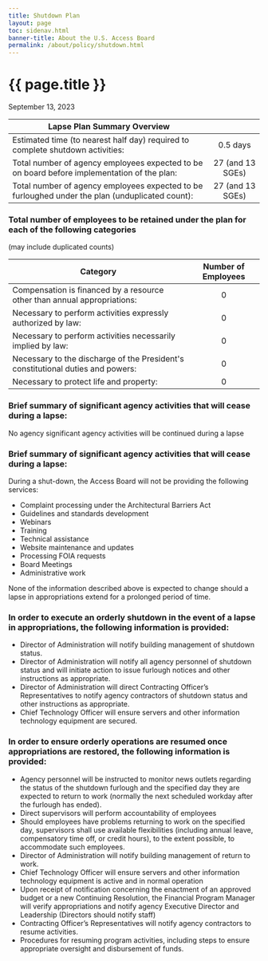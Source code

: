```yaml
---
title: Shutdown Plan
layout: page
toc: sidenav.html
banner-title: About the U.S. Access Board
permalink: /about/policy/shutdown.html
---
```

# {{ page.title }}

September 13, 2023

| Lapse Plan Summary Overview |		|
| --- | :---: |
| Estimated time (to nearest half day) required to complete shutdown activities: | 0.5 days |
| Total number of agency employees expected to be on board before implementation of the plan: | 27 (and 13 SGEs) |
| Total number of agency employees expected to be furloughed under the plan (unduplicated count): | 27 (and 13 SGEs) |

### Total number of employees to be retained under the plan for each of the following categories

(may include duplicated counts)

| Category | Number of Employees |
| --- | :---: |
| Compensation is financed by a resource other than annual appropriations: | 0 |
| Necessary to perform activities expressly authorized by law: | 0 |
| Necessary to perform activities necessarily implied by law: | 0 |
| Necessary to the discharge of the President's constitutional duties and powers: | 0 |
| Necessary to protect life and property: | 0 |

### Brief summary of significant agency activities that will cease during a lapse:

No agency significant agency activities will be continued during a lapse

### Brief summary of significant agency activities that will cease during a lapse:

During a shut-down, the Access Board will not be providing the following services:
- Complaint processing under the Architectural Barriers Act
- Guidelines and standards development
- Webinars
- Training
- Technical assistance
- Website maintenance and updates
- Processing FOIA requests
- Board Meetings
- Administrative work

None of the information described above is expected to change should a lapse in appropriations extend for a prolonged period of time.

### In order to execute an orderly shutdown in the event of a lapse in appropriations, the following information is provided:

- Director of Administration will notify building management of shutdown status.
- Director of Administration will notify all agency personnel of shutdown status and will initiate action to issue furlough notices and other instructions as appropriate.
- Director of Administration will direct Contracting Officer’s Representatives to notify agency contractors of shutdown status and other instructions as appropriate.
- Chief Technology Officer will ensure servers and other information technology equipment are secured.

### In order to ensure orderly operations are resumed once appropriations are restored, the following information is provided:

- Agency personnel will be instructed to monitor news outlets regarding the status of the shutdown furlough and the specified day they are expected to return to work (normally the next scheduled workday after the furlough has ended).
- Direct supervisors will perform accountability of employees
- Should employees have problems returning to work on the specified day, supervisors shall use available flexibilities (including annual leave, compensatory time off, or credit hours), to the extent possible, to accommodate such employees.
- Director of Administration will notify building management of return to work.
- Chief Technology Officer will ensure servers and other information technology equipment is active and in normal operation
- Upon receipt of notification concerning the enactment of an approved budget or a new Continuing Resolution, the Financial Program Manager will verify appropriations and notify agency Executive Director and Leadership (Directors should notify staff)
- Contracting Officer’s Representatives will notify agency contractors to resume activities.
- Procedures for resuming program activities, including steps to ensure appropriate oversight and disbursement of funds.
